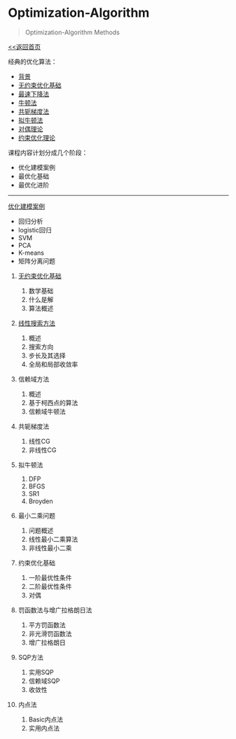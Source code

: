 # Optimization-Algorithm

> Optimization-Algorithm Methods

[<<返回首页](index.md)



经典的优化算法：

- [背景](./Classical-Methods/背景-AI中的最优化.md)
- [无约束优化基础](./Classical-Methods/无约束优化基础.md)
- [最速下降法](./Classical-Methods/1.最速下降法.md)
- [牛顿法](./Classical-Methods/2.牛顿法.md)
- [共轭梯度法](./Classical-Methods/3.共轭梯度法.md)
- [拟牛顿法](./Classical-Methods/4.拟牛顿法.md)
- [对偶理论](./Classical-Methods/5.对偶.md)
- [约束优化理论](./Classical-Methods/约束优化基础.md)

课程内容计划分成几个阶段：

- 优化建模案例
- 最优化基础
- 最优化进阶

------

[优化建模案例](./优化建模案例/examples.md)

- 回归分析
- logistic回归
- SVM
- PCA
- K-means
- 矩阵分离问题



1. [无约束优化基础](Chapter1.md)
   1. 数学基础
   2. 什么是解
   3. 算法概述
2. [线性搜索方法](Chapter2.md)
   1. 概述
   2. 搜索方向
   3. 步长及其选择
   4. 全局和局部收敛率
3. 信赖域方法
   1. 概述
   2. 基于柯西点的算法
   3. 信赖域牛顿法
4. 共轭梯度法
   1. 线性CG
   2. 非线性CG
5. 拟牛顿法
   1. DFP
   2. BFGS
   3. SR1
   4. Broyden
6. 最小二乘问题
   1. 问题概述
   2. 线性最小二乘算法
   3. 非线性最小二乘



1. 约束优化基础
   1. 一阶最优性条件
   2. 二阶最优性条件
   3. 对偶
2. 罚函数法与增广拉格朗日法
   1. 平方罚函数法
   2. 非光滑罚函数法
   3. 增广拉格朗日
3. SQP方法
   1. 实用SQP
   2. 信赖域SQP
   3. 收敛性
4. 内点法
   1. Basic内点法
   2. 实用内点法